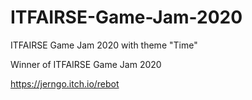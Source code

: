 # ITFAIRSE-Game-Jam-2020
ITFAIRSE Game Jam 2020 with theme "Time"

Winner of ITFAIRSE Game Jam 2020

https://jerngo.itch.io/rebot
